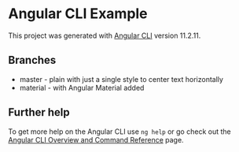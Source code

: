 # Angular CLI Example

This project was generated with [Angular CLI](https://github.com/angular/angular-cli) version 11.2.11.

## Branches

- master - plain with just a single style to center text horizontally
- material - with Angular Material added

## Further help

To get more help on the Angular CLI use `ng help` or go check out the [Angular CLI Overview and Command Reference](https://angular.io/cli) page.
